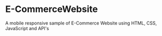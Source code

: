 # E-CommerceWebsite
 A mobile responsive sample of E-Commerce Website using HTML, CSS, JavaScript and API's
 
 
 
 
 
